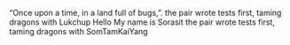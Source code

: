 “Once upon a time, in a land full of bugs,”.
the pair wrote tests first, taming dragons with Lukchup
Hello My name is Sorasit
the pair wrote tests first, taming dragons with SomTamKaiYang


